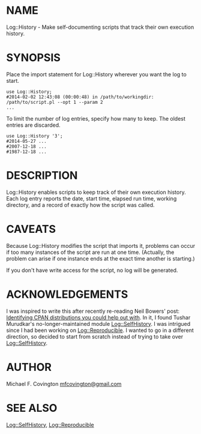 # NAME

Log::History - Make self-documenting scripts that track their own execution history.

# SYNOPSIS

Place the import statement for Log::History wherever you want the log to start.

    use Log::History;
    #2014-02-02 12:43:08 (00:00:48) in /path/to/workingdir: /path/to/script.pl --opt 1 --param 2
    ...

To limit the number of log entries, specify how many to keep.
The oldest entries are discarded.

    use Log::History '3';
    #2014-05-27 ...
    #2007-12-18 ...
    #1987-12-18 ...

# DESCRIPTION

Log::History enables scripts to keep track of their own execution history.
Each log entry reports the date, start time, elapsed run time, working directory,
and a record of exactly how the script was called.

# CAVEATS

Because Log::History modifies the script that imports it, problems can occur
if too many instances of the script are run at one time.
(Actually, the problem can arise if one instance ends at the exact time another is starting.)

If you don't have write access for the script, no log will be generated.

# ACKNOWLEDGEMENTS

I was inspired to write this after recently re-reading Neil Bowers' post:
[Identifying CPAN distributions you could help out with](http://blogs.perl.org/users/neilb/2012/12/modules-that-are-candidates-for-helping-out.html).
In it, I found Tushar Murudkar's no-longer-maintained module [Log::SelfHistory](https://metacpan.org/pod/Log::SelfHistory).
I was intrigued since I had been working on [Log::Reproducible](https://github.com/mfcovington/Log-Reproducible).
I wanted to go in a different direction, so decided to start from scratch instead of trying to take over [Log::SelfHistory](https://metacpan.org/pod/Log::SelfHistory).

# AUTHOR

Michael F. Covington <mfcovington@gmail.com>

# SEE ALSO

[Log::SelfHistory](https://metacpan.org/pod/Log::SelfHistory), [Log::Reproducible](https://github.com/mfcovington/Log-Reproducible)
